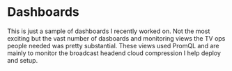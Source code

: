 # Dashboards
This is just a sample of dashboards I recently worked on. Not the most exciting but the vast number of dasboards and monitoring views the TV ops people needed was pretty substantial.
These views used PromQL and are mainly to monitor the broadcast headend cloud compression I help deploy and setup.